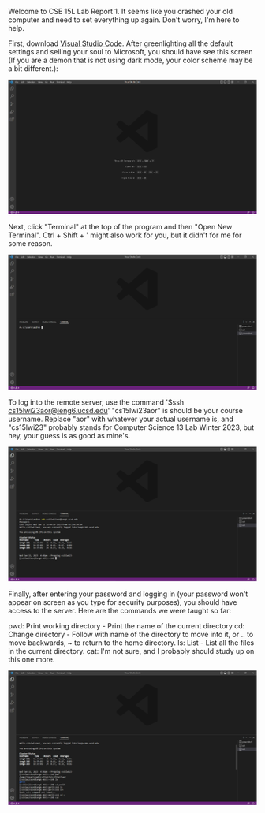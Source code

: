 Welcome to CSE 15L Lab Report 1. It seems like you crashed your old computer and need to set everything up again. Don't worry, I'm here to help.

First, download [Visual Studio Code](https://code.visualstudio.com/). After greenlighting all the default settings and selling your soul to Microsoft, you should have see this screen (If you are a demon that is not using dark mode, your color scheme may be a bit different.):

![Image](Lab1sc1.png)

Next, click "Terminal" at the top of the program and then "Open New Terminal". Ctrl + Shift + ' might also work for you, but it didn't for me for some reason. 

![Image](Lab1sc2.png)

To log into the remote server, use the command '$ssh cs15lwi23aor@ieng6.ucsd.edu'
"cs15lwi23aor" is should be your course username. Replace "aor" with whatever your actual username is, and "cs15lwi23" probably stands for Computer Science 13 Lab Winter 2023, but hey, your guess is as good as mine's. 

![Image](Lab1sc3.PNG)

Finally, after entering your password and logging in (your password won't appear on screen as you type for security purposes), you should have access to the server. Here are the commands we were taught so far:

pwd: Print working directory - Print the name of the current directory
cd: Change directory - Follow with name of the directory to move into it, or .. to move backwards, ~ to return to the home directory. 
ls: List - List all the files in the current directory.
cat: I'm not sure, and I probably should study up on this one more. 

![Image](Lab1sc4.PNG)
